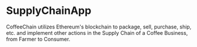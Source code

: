 # SupplyChainApp
CoffeeChain utilizes Ethereum's blockchain to package, sell, purchase, ship, etc. and implement other actions in the Supply Chain of a Coffee Business, from Farmer to Consumer. 
